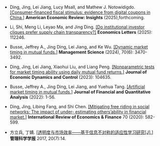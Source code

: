 

- Ding, Jing, Lei Jiang, Lucy Msall, and Mathew J. Notowidigdo. [[Consumer-financed fiscal stimulus: evidence from digital coupons in China.]](https://www.nber.org/papers/w32376) <strong>American Economic Review: Insights</strong> (2025),forthcoming.

- Li, Shi, Meng Li, Leyao Ma, and Jing Ding. [[Do institutional investor cliques prefer supply chain transparency?]](https://www.sciencedirect.com/science/article/abs/pii/S0165176525000837) <strong>Economics Letters</strong> (2025): 112246.

- Busse, Jeffrey A., Jing Ding, Lei Jiang, and Ke Wu. [[Dynamic market timing in mutual funds.]](https://pubsonline.informs.org/doi/abs/10.1287/mnsc.2023.4857) <strong>Management Science</strong> (2024), 70(6): 3470-3492.

- Ding, Jing, Lei Jiang, Xiaohui Liu, and Liang Peng. [[Nonparametric tests for market timing ability using daily mutual fund returns.]](https://www.sciencedirect.com/science/article/abs/pii/S0165188923000416) <strong>Journal of Economic Dynamics and Control</strong> (2023): 104635.

- Busse, Jeffrey A., Jing Ding, Lei Jiang, and Yuehua Tang. [[Artificial market timing in mutual funds.]](https://www.cambridge.org/core/journals/journal-of-financial-and-quantitative-analysis/article/artificial-market-timing-in-mutual-funds/926CC7190D2C8D724B76F423EE742547) <strong>Journal of Financial and Quantitative Analysis</strong> (2022): 1-56.

- Ding, Jing, Libing Fang, and Shi Chen. [[Mitigating free riding in social networks: The impact of under- estimating others’ability in financial market.]](https://www.sciencedirect.com/science/article/abs/pii/S1059056020301623) <strong>International Review of Economics & Finance</strong> 70 (2020): 582-599.

- 方立兵, 丁婧. [[透明度与市场效率——基于信息不对称的适应性学习研究[J].]](https://jmsc.tju.edu.cn/jmsc/article/abstract/20170703?st=article_issue) <strong> 管理科学学报</strong> 2017, 20(7):14.
